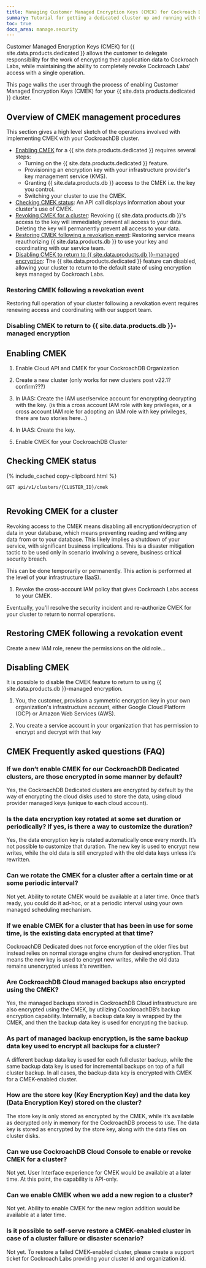 ```yaml
---
title: Managing Customer Managed Encryption Keys (CMEK) for Cockroach Dedicated
summary: Tutorial for getting a dedicated cluster up and running with Customer Managed Encryption Keys (CMEK)
toc: true
docs_area: manage.security
---
```


Customer Managed Encryption Keys (CMEK) for {{ site.data.products.dedicated }} allows the customer to delegate responsibility for the work of encrypting their application data to Cockroach Labs, while maintaining the ability to completely revoke Cockroach Labs' access with a single operation.

This page walks the user through the process of enabling Customer Managed Encryption Keys (CMEK) for your {{ site.data.products.dedicated }} cluster.

## Overview of CMEK management procedures

This section gives a high level sketch of the operations involved with implementing CMEK with your CockroachDB cluster.

- [Enabling CMEK](#enabling-cmek) for a {{ site.data.products.dedicated }} requires several steps:
	- Turning on the {{ site.data.products.dedicated }} feature.
	- Provisioning an encryption key with your infrastructure provider's key management service (KMS).
	- Granting {{ site.data.products.db }} access to the CMEK i.e. the key you control.
	- Switching your cluster to use the CMEK.
- [Checking CMEK status](#checking-cmek-status): An API call displays information about your cluster's use of CMEK.
- [Revoking CMEK for a cluster](#revoking-cmek-for-a-cluster): Revoking {{ site.data.products.db }}'s access to the key will immediately prevent all access to your data. Deleting the key will permanently prevent all access to your data.
- [Restoring CMEK following a revokation event](#restoring-cmek-following-a-revocation-event): Restoring service means reauthorizing {{ site.data.products.db }} to use your key and coordinating with our service team.
- [Disabling CMEK to return to {{ site.data.products.db }}-managed encryption](#disabling-cmek): The {{ site.data.products.dedicated }} feature can disabled, allowing your cluster to return to the default state of using encryption keys managed by Cockroach Labs.

### Restoring CMEK following a revokation event

Restoring full operation of your cluster following a revokation event requires renewing access and coordinating with our support team.

### Disabling CMEK to return to {{ site.data.products.db }}-managed encryption


## Enabling CMEK

1. Enable Cloud API and CMEK for your CockroachDB Organization

1. Create a new cluster (only works for new clusters post v22.1? confirm???)

1. In IAAS: Create the IAM user/service account for encrypting decrypting with the key. (is this a cross account IAM role with key privileges, or a cross account IAM role for adopting an IAM role with key privileges, there are two stories here...)

1. In IAAS: Create the key.

1. Enable CMEK for your CockroachDB Cluster

## Checking CMEK status


{% include_cached copy-clipboard.html %}
```shell
GET api/v1/clusters/{CLUSTER_ID}/cmek
```

```txt

```

## Revoking CMEK for a cluster


Revoking access to the CMEK means disabling all encryption/decryption of data in your database, which means preventing reading and writing any data from or to your database. This likely implies a shutdown of your service, with significant business implications. This is a disaster mitigation tactic to be used only in scenario involving a severe, business critical security breach.

This can be done temporarily or permanently. This action is performed at the level of your infrastructure (IaaS).

1. Revoke the cross-account IAM policy that gives Cockroach Labs access to your CMEK.

Eventually, you'll resolve the security incident and re-authorize CMEK for your cluster to return to normal operations.

## Restoring CMEK following a revokation event

Create a new IAM role, renew the permissions on the old role...

## Disabling CMEK

It is possible to disable the CMEK feature to return to using {{ site.data.products.db }}-managed encryption.
1. You, the customer, provision a symmetric encryption key in your own organization's infrastructure account, either Google Cloud Platform (GCP) or Amazon Web Services (AWS).

1. You create a service account in your organization that has permission to encrypt and decrypt with that key








## CMEK Frequently asked questions (FAQ)

### If we don’t enable CMEK for our CockroachDB Dedicated clusters, are those encrypted in some manner by default?

Yes, the CockroachDB Dedicated clusters are encrypted by default by the way of encrypting the cloud disks used to store the data, using cloud provider managed keys (unique to each cloud account).

### Is the data encryption key rotated at some set duration or periodically? If yes, is there a way to customize the duration?

Yes, the data encryption key is rotated automatically once every month. It’s not possible to customize that duration. The new key is used to encrypt new writes, while the old data is still encrypted with the old data keys unless it’s rewritten.

### Can we rotate the CMEK for a cluster after a certain time or at some periodic interval?

Not yet. Ability to rotate CMEK would be available at a later time. Once that’s ready, you could do it ad-hoc, or at a periodic interval using your own managed scheduling mechanism.

### If we enable CMEK for a cluster that has been in use for some time, is the existing data encrypted at that time?

CockroachDB Dedicated does not force encryption of the older files but instead relies on normal storage engine churn for desired encryption. That means the new key is used to encrypt new writes, while the old data remains unencrypted unless it’s rewritten.

### Are CockroachDB Cloud managed backups also encrypted using the CMEK?

Yes, the managed backups stored in CockroachDB Cloud infrastructure are also encrypted using the CMEK, by utilizing CoackroachDB’s backup encryption capability. Internally, a backup data key is wrapped by the CMEK, and then the backup data key is used for encrypting the backup.

### As part of managed backup encryption, is the same backup data key used to encrypt all backups for a cluster?

A different backup data key is used for each full cluster backup, while the same backup data key is used for incremental backups on top of a full cluster backup. In all cases, the backup data key is encrypted with CMEK for a CMEK-enabled cluster.

### How are the store key (Key Encryption Key) and the data key (Data Encryption Key) stored on the cluster?

The store key is only stored as encrypted by the CMEK, while it’s available as decrypted only in memory for the CockroachDB process to use. The data key is stored as encrypted by the store key, along with the data files on cluster disks.

### Can we use CockroachDB Cloud Console to enable or revoke CMEK for a cluster?

Not yet. User Interface experience for CMEK would be available at a later time. At this point, the capability is API-only.

### Can we enable CMEK when we add a new region to a cluster?

Not yet. Ability to enable CMEK for the new region addition would be available at a later time.

### Is it possible to self-serve restore a CMEK-enabled cluster in case of a cluster failure or disaster scenario?

Not yet. To restore a failed CMEK-enabled cluster, please create a support ticket for Cockroach Labs providing your cluster id and organization id.




